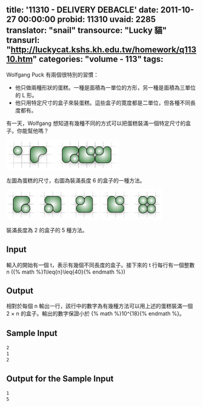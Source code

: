 title: '11310 - DELIVERY DEBACLE'
date: 2011-10-27 00:00:00
probid: 11310
uvaid: 2285
translator: "snail"
transource: "Lucky 貓"
transurl: "http://luckycat.kshs.kh.edu.tw/homework/q11310.htm"
categories: "volume - 113"
tags:
---

Wolfgang Puck 有兩個很特別的習慣：

- 他只做兩種形狀的蛋糕。一種是面積為一單位的方形，另一種是面積為三單位的 L 形。
- 他只用特定尺寸的盒子來裝蛋糕。這些盒子的寛度都是二單位，但各種不同長度都有。

有一天，Wolfgang 想知道有幾種不同的方式可以把蛋糕裝滿一個特定尺寸的盒子。你能幫他嗎？

<span class="owl-media owl-image owl-local-image" style="display: inline-block;"><img src="/images/113/p11310_0.png"></span> <span class="owl-media owl-image owl-local-image" style="display: inline-block;"><img src="/images/113/p11310_1.png"></span>

左圖為蛋糕的尺寸，右圖為裝滿長度 6 的盒子的一種方法。

<span class="owl-media owl-image owl-local-image" style="display: inline-block;"><img src="/images/113/p11310_2.png"></span> <span class="owl-media owl-image owl-local-image" style="display: inline-block;"><img src="/images/113/p11310_3.png"></span> <span class="owl-media owl-image owl-local-image" style="display: inline-block;"><img src="/images/113/p11310_4.png"></span> <span class="owl-media owl-image owl-local-image" style="display: inline-block;"><img src="/images/113/p11310_5.png"></span> <span class="owl-media owl-image owl-local-image" style="display: inline-block;"><img src="/images/113/p11310_6.png"></span>

裝滿長度為 2 的盒子的 5 種方法。

## Input ##

輸入的開始有一個 t，表示有幾個不同長度的盒子。接下來的 t 行每行有一個整數 n ({% math %}1\leq{n}\leq{40}{% endmath %})

## Output ##

相對於每個 n 輸出一行，該行中的數字為有幾種方法可以用上述的蛋糕裝滿一個 2 × n 的盒子。輸出的數字保證小於 {% math %}10^{18}{% endmath %}。

## Sample Input ##

	2
	1
	2

## Output for the Sample Input ##

	1
	5